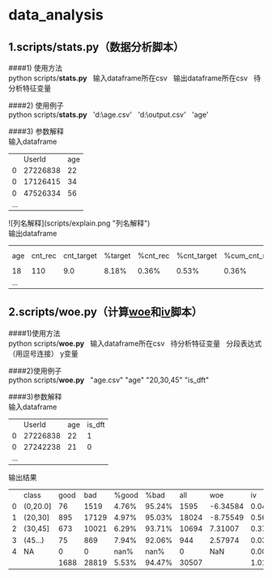 data_analysis
=
1.scripts/stats.py（数据分析脚本）
-
####1) 使用方法</br>
python  scripts/**stats.py**    输入dataframe所在csv    输出dataframe所在csv    待分析特征变量</br>

####2) 使用例子</br>
python  scripts/**stats.py**    'd:\age.csv'    'd:\output.csv'    'age'</br>

####3) 参数解释</br>
输入dataframe</br>
<table>
<tr><td></td><td>UserId</td><td>age</td></tr>
<tr><td>0</td><td>27226838</td><td>22</td></tr>
<tr><td>0</td><td>17126415</td><td>34</td></tr>
<tr><td>0</td><td>47526334</td><td>56</td></tr>
<tr><td colspan="3">...</td></tr>
</table>
![列名解释](scripts/explain.png "列名解释")</br>
输出dataframe
<table>
<tr>
<td>age</td><td>cnt_rec</td><td>cnt_target</td>
<td>%target</td><td>%cnt_rec</td><td>%cnt_target</td>
<td>%cum_cnt_rec</td><td>%cum_cnt_target</td><td>cnt_nontarget</td>
<td>%cum_nontarget</td><td>%cum_target-%cum_nontarget</td></tr>

<tr>
<td>18</td><td>110</td><td>9.0</td>
<td>8.18%</td><td>0.36%</td><td>0.53%</td>
<td>0.36%</td><td>0.53%</td><td>101.0</td>
<td>0.35%</td><td>0.18%</td></tr>

<tr><td colspan="11">...</td></tr>
</table>


2.scripts/woe.py（计算[woe](https://www.google.com.hk/url?sa=t&rct=j&q=&esrc=s&source=web&cd=8&cad=rja&uact=8&ved=0ahUKEwjkiYvvvLLSAhXEp5QKHZXxCPcQFghKMAc&url=http%3A%2F%2Fwww.listendata.com%2F2015%2F03%2Fweight-of-evidence-woe-and-information.html&usg=AFQjCNFSOMXCC82266M40O_WCP84PLgBgw)和[iv](https://www.google.com.hk/url?sa=t&rct=j&q=&esrc=s&source=web&cd=8&cad=rja&uact=8&ved=0ahUKEwjkiYvvvLLSAhXEp5QKHZXxCPcQFghKMAc&url=http%3A%2F%2Fwww.listendata.com%2F2015%2F03%2Fweight-of-evidence-woe-and-information.html&usg=AFQjCNFSOMXCC82266M40O_WCP84PLgBgw)脚本）</br>
-
####1)使用方法</br>
python  scripts/**woe.py**    输入dataframe所在csv    待分析特征变量   分段表达式（用逗号连接）  y变量</br>

####2)使用例子</br>
python  scripts/**woe.py**    "age.csv" "age" "20,30,45" "is_dft"</br>

####3)参数解释</br>
输入dataframe</br>
<table>
<tr><td></td><td>UserId</td><td>age</td><td>is_dft</td></tr>
<tr><td>0</td><td>27226838</td><td>22</td><td>1</td></tr>
<tr><td>0</td><td>27242238</td><td>21</td><td>0</td></tr>
<tr><td colspan="4">...</td></tr>
</table>

输出结果</br>
<table>
<tr>
<td></td><td>class</td>  <td>good</td>    <td>bad</td>
  <td>%good</td>    <td>%bad</td>    <td>all</td>
        <td>woe</td>        <td>iv</td></tr>
       
<tr>
<td>0</td>  <td>(0,20.0]</td>    <td>76</td>   <td>1519</td>  <td>4.76%</td>  
<td>95.24%</td>   <td>1595</td> <td>-6.34584</td>  <td>0.048765</td></tr>

<tr>
<td>1</td>   <td>(20,30]</td>   <td>895</td>  <td>17129</td>  <td>4.97%</td>  
<td>95.03%</td>  
<td>18024</td> <td>-8.75549</td>  <td>0.561679</td></tr>
<tr>
<td>2</td>   <td>(30,45]</td>   <td>673</td>  <td>10021</td>  <td>6.29%</td>  
<td>93.71%</td>  
<td>10694</td>  <td>7.31007</td>  <td>0.372628</td></tr>

<tr>
<td>3</td>   <td>(45...)</td>    <td>75</td>    <td>869</td>  <td>7.94%</td>  
<td>92.06%</td>    <td>944</td>  <td>2.57974</td>  <td>0.036832</td></tr>

<tr>
<td>4</td>        <td>NA</td>     <td>0</td>      <td>0</td>   <td>nan%</td> 
   <td>nan%</td>      <td>0</td>
      <td>NaN</td>  <td>0.000000</td></tr>

<tr>
<td></td><td></td>
<td>1688</td>  <td>28819</td>  <td>5.53%</td>  <td>94.47%</td>  <td>30507</td>           
<td></td><td>1.019905</td></tr>
</table>